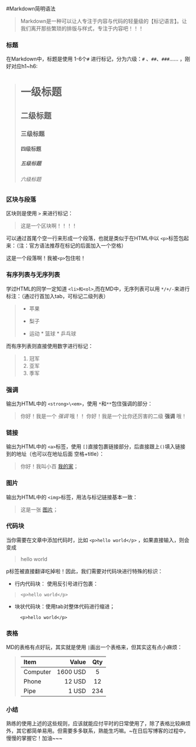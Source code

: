 #Markdown简明语法

>Markdown是一种可以让人专注于内容与代码的轻量级的【标记语言】。让我们离开那些繁琐的排版与样式，专注于内容吧！！！

### 标题

在Markdown中，标题是使用 1-6个`#` 进行标记，分为六级：`#` 、`##`、`###`……  ，刚好对应h1~h6:


># 一级标题
>## 二级标题
>### 三级标题
>#### 四级标题
>##### 五级标题
>###### 六级标题

### 区块与段落

区块则是使用 `>` 来进行标记：

> 这是一个区块啊！！！！

可以通过首尾个空一行来形成一个段落，也就是类似于在HTML中以 `<p>`标签包起来：（注：官方语法推荐在标记的后面加入一个空格）
 
这是一个段落啊！我被`<p>`包住啦！


### 有序列表与无序列表

学过HTML的同学一定知道 `<li>和<ol>`,而在MD中，无序列表可以用 `*/+/-`来进行标注：（通过行首加入tab，可标记二级列表）

>* 苹果
>+ 梨子
>- 运动
	*   篮球
	*  乒乓球

而有序列表则直接使用数字进行标记：

>1. 冠军
>2. 亚军
>3. 季军

### 强调

输出为HTML中的 `<strong>\<em>`，使用 `*`和`**`包住强调的部分：

> 你好！我是一个 *强调* 哦！！
> 你好！我是一个比你还厉害的二级 **强调** 哦！

### 链接

输出为HTML中的 `<a>`标签，使用 `[]`直接包裹链接部分，后直接跟上`()`填入链接到的地址（也可以在地址后面 空格+title）：

> 你好！我叫小百 [我的家](www.baidu.com "这里是title哦！")；

### 图片

输出为HTML中的 `<img>`标签，用法与标记链接基本一致：

>这是一张 [图片](/path/to/img.jpg "Title")；

### 代码块

当你需要在文章中添加代码时，比如 `<p>hello world</p>` ，如果直接输入，则会变成   

><p>hello world</p> 

p标签被直接翻译吃掉啦！因此，我们需要对代码块进行特殊的标识：

* 行内代码块： 使用反引号进行包裹：	
> `<p>hello world</p>`

* 块状代码块：使用tab对整体代码进行缩进；
 
		<p>hello world</p>

### 表格

MD的表格有点好玩，其实就是使用 `|`画出一个表格来，但其实这有点小麻烦：

>| Item          |    Value      | Qty   |
>| :--------      | --------:      | :--:    |
>| Computer  | 1600 USD  |  5    |
>| Phone       |   12 USD    |  12   |
>| Pipe          |    1 USD     | 234  |

		
### 小结
熟练的使用上述的这些规则，应该就能应付平时的日常使用了，除了表格比较麻烦外，其它都简单易用。但需要多多联系，熟能生巧嘛。~在日后写博客的过程中，慢慢的掌握它！加油~~~
	
